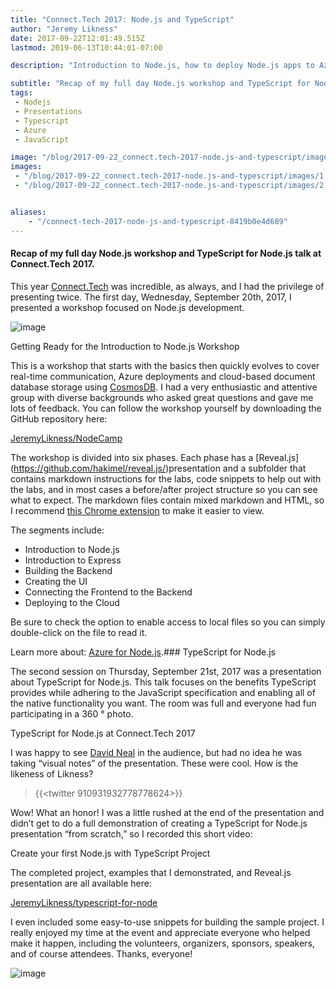 ```yaml
---
title: "Connect.Tech 2017: Node.js and TypeScript"
author: "Jeremy Likness"
date: 2017-09-22T12:01:49.515Z
lastmod: 2019-06-13T10:44:01-07:00

description: "Introduction to Node.js, how to deploy Node.js apps to Azure and connect to CosmosDB, the benefits of TypeScript and how TypeScript works with Node.js projects."

subtitle: "Recap of my full day Node.js workshop and TypeScript for Node.js talk at Connect.Tech 2017."
tags:
 - Nodejs 
 - Presentations 
 - Typescript 
 - Azure 
 - JavaScript 

image: "/blog/2017-09-22_connect.tech-2017-node.js-and-typescript/images/1.jpeg" 
images:
 - "/blog/2017-09-22_connect.tech-2017-node.js-and-typescript/images/1.jpeg" 
 - "/blog/2017-09-22_connect.tech-2017-node.js-and-typescript/images/2.gif" 


aliases:
    - "/connect-tech-2017-node-js-and-typescript-8419b0e4d689"
---
```


#### Recap of my full day Node.js workshop and TypeScript for Node.js talk at Connect.Tech 2017.

This year [Connect.Tech](http://connect-js.com/) was incredible, as always, and I had the privilege of presenting twice. The first day, Wednesday, September 20th, 2017, I presented a workshop focused on Node.js development.




![image](/blog/2017-09-22_connect.tech-2017-node.js-and-typescript/images/1.jpeg)

Getting Ready for the Introduction to Node.js Workshop



This is a workshop that starts with the basics then quickly evolves to cover real-time communication, Azure deployments and cloud-based document database storage using [CosmosDB](https://blog.jeremylikness.com/explore-the-cosmos-db-with-net-core-2-0-aab48423dcdc). I had a very enthusiastic and attentive group with diverse backgrounds who asked great questions and gave me lots of feedback. You can follow the workshop yourself by downloading the GitHub repository here:

[JeremyLikness/NodeCamp](https://github.com/JeremyLikness/NodeCamp)


The workshop is divided into six phases. Each phase has a [Reveal.js] (https://github.com/hakimel/reveal.js/)presentation and a subfolder that contains markdown instructions for the labs, code snippets to help out with the labs, and in most cases a before/after project structure so you can see what to expect. The markdown files contain mixed markdown and HTML, so I recommend [this Chrome extension](https://chrome.google.com/webstore/detail/markdown-viewer/ckkdlimhmcjmikdlpkmbgfkaikojcbjk) to make it easier to view.

The segments include:

*   Introduction to Node.js
*   Introduction to Express
*   Building the Backend
*   Creating the UI
*   Connecting the Frontend to the Backend
*   Deploying to the Cloud

Be sure to check the option to enable access to local files so you can simply double-click on the file to read it.

Learn more about: [Azure for Node.js](https://jlik.me/bgc).### TypeScript for Node.js

The second session on Thursday, September 21st, 2017 was a presentation about TypeScript for Node.js. This talk focuses on the benefits TypeScript provides while adhering to the JavaScript specification and enabling all of the native functionality you want. The room was full and everyone had fun participating in a 360 ° photo.




TypeScript for Node.js at Connect.Tech 2017



I was happy to see [David Neal](https://twitter.com/reverentgeek) in the audience, but had no idea he was taking “visual notes” of the presentation. These were cool. How is the likeness of Likness?

> {{<twitter 910931932778778624>}}


Wow! What an honor! I was a little rushed at the end of the presentation and didn’t get to do a full demonstration of creating a TypeScript for Node.js presentation “from scratch,” so I recorded this short video:




Create your first Node.js with TypeScript Project



The completed project, examples that I demonstrated, and Reveal.js presentation are all available here:

[JeremyLikness/typescript-for-node](https://github.com/JeremyLikness/typescript-for-node)


I even included some easy-to-use snippets for building the sample project. I really enjoyed my time at the event and appreciate everyone who helped make it happen, including the volunteers, organizers, sponsors, speakers, and of course attendees. Thanks, everyone!




![image](/blog/2017-09-22_connect.tech-2017-node.js-and-typescript/images/2.gif)
